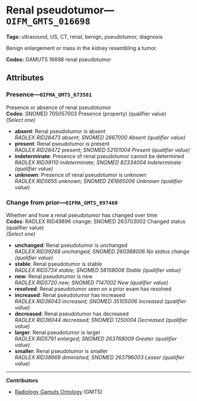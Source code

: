 # Renal pseudotumor—`OIFM_GMTS_016698`

**Tags:** ultrasound, US, CT, renal, benign, pseudotumor, diagnosis

Benign enlargement or mass in the kidney resembling a tumor.

**Codes:** GAMUTS 16698 renal pseudotumor

## Attributes

### Presence—`OIFMA_GMTS_673581`

Presence or absence of renal pseudotumor  
**Codes**: SNOMED 705057003 Presence (property) (qualifier value)  
*(Select one)*

- **absent**: Renal pseudotumor is absent  
_RADLEX RID28473 absent; SNOMED 2667000 Absent (qualifier value)_
- **present**: Renal pseudotumor is present  
_RADLEX RID28472 present; SNOMED 52101004 Present (qualifier value)_
- **indeterminate**: Presence of renal pseudotumor cannot be determined  
_RADLEX RID39110 indeterminate; SNOMED 82334004 Indeterminate (qualifier value)_
- **unknown**: Presence of renal pseudotumor is unknown  
_RADLEX RID5655 unknown; SNOMED 261665006 Unknown (qualifier value)_

### Change from prior—`OIFMA_GMTS_097460`

Whether and how a renal pseudotumor has changed over time  
**Codes**: RADLEX RID49896 change; SNOMED 263703002 Changed status (qualifier value)  
*(Select one)*

- **unchanged**: Renal pseudotumor is unchanged  
_RADLEX RID39268 unchanged; SNOMED 260388006 No status change (qualifier value)_
- **stable**: Renal pseudotumor is stable  
_RADLEX RID5734 stable; SNOMED 58158008 Stable (qualifier value)_
- **new**: Renal pseudotumor is new  
_RADLEX RID5720 new; SNOMED 7147002 New (qualifier value)_
- **resolved**: Renal pseudotumor seen on a prior exam has resolved  
- **increased**: Renal pseudotumor has increased  
_RADLEX RID36043 increased; SNOMED 35105006 Increased (qualifier value)_
- **decreased**: Renal pseudotumor has decreased  
_RADLEX RID36044 decreased; SNOMED 1250004 Decreased (qualifier value)_
- **larger**: Renal pseudotumor is larger  
_RADLEX RID5791 enlarged; SNOMED 263768009 Greater (qualifier value)_
- **smaller**: Renal pseudotumor is smaller  
_RADLEX RID38669 diminished; SNOMED 263796003 Lesser (qualifier value)_

---

**Contributors**

- [Radiology Gamuts Ontology](https://gamuts.net/) (GMTS)